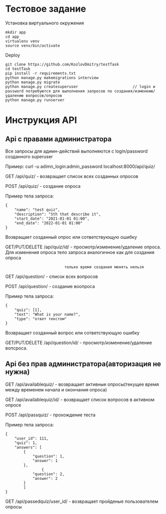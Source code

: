 # Тестовое задание

Установка виртуального окружения
```
mkdir app
cd app
virtualenv venv
source venv/bin/activate
```

Deploy
```
git clone https://github.com/KozlovDmitry/testTask
cd testTask
pip install -r requirements.txt
python manage.py makemigrations interview
python manage.py migrate
python manage.py createsuperuser                        // login и password потребуются для выполнения запросов по создания/изменеию/удалению вопросов/опросов
python manage.py runserver
```

# Инструкция API
## Api с правами администратора
Все запросы для адимн-действий выполняются с login/password созданного superuser

Пример:
curl -u adimn_login:admin_password localhost:8000/api/quiz/

GET /api/quiz/                                          -   возвращает список всех созданных опросов

POST /api/quiz/                                         -   создание опроса

Пример тела запроса:
```
{
	"name": "test quiz",
	"description": "Sth that describe it",
	"start_date": "2021-01-01 01:00",
	"end_date": "2022-01-01 01:00"
}
```
Возвращает созданный опрос или сответствующую ошибку

GET/PUT/DELETE /api/quiz/id/                            - просмотр/изменение/удаление опроса. Для изменения опроса тело запроса аналогичное как для создания опроса
                                                          
							  только время создания менять нельзя


GET /api/question/                                      - список всех вопросов

POST /api/question/                                     - создание воопроса

Пример тела запроса:
```
{
    "quiz": [1],
    "text": "What is your name?",
    "type": "ответ текстом"
}
```
Возвращает созданный вопрос или сответствующую ошибку

GET/PUT/DELETE /api/question/id/                        - просмотр/изменение/удаление вопсроса. 


## Api без прав администратора(авторизация не нужна)

GET /api/availablequiz/                                 - возвращает активные опросы(текущее время между временем начала и окончания опроса)

GET /api/availablequiz/id/                              - возвращает список вопросов в активном опросе

POST /api/passquiz/                                     - прохождение теста

Пример тела запроса:
```
{
    "user_id": 111,
    "quiz": 1,
    "answers": [
    	{
    		"question": 1,
    		"answer": 1
    	},
    	    	{
    		"question": 2,
    		"answer": 2
    	}
    	]
}
```

GET /api/passedquiz/user_id/                            - возвращает пройденые пользователем опросы

